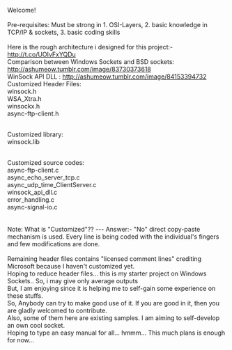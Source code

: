 Welcome! <br><br>
Pre-requisites: Must be strong in 1. OSI-Layers, 2. basic knowledge in TCP/IP & sockets, 3. basic coding skills <br>
<br>
Here is the rough architecture i designed for this project:-
http://t.co/UOIvFxYQDu
<br>
Comparison between Windows Sockets and BSD sockets: http://ashumeow.tumblr.com/image/83730373618
<br>
WinSock API DLL : http://ashumeow.tumblr.com/image/84153394732 <br>
Customized Header Files: <br>
winsock.h <br>
WSA_Xtra.h <br>
winsockx.h <br>
async-ftp-client.h <br> <br>

Customized library: <br>
winsock.lib <br><br>

Customized source codes: <br>
async-ftp-client.c <br>
async_echo_server_tcp.c <br>
async_udp_time_ClientServer.c <br>
winsock_api_dll.c <br>
error_handling.c <br>
async-signal-io.c <br>
<br><br>
Note: What is "Customized"?? --- Answer:- "No" direct copy-paste mechanism is used. Every line is being coded with the individual's fingers and few modifications are done.
<br> <br>
Remaining header files contains "licensed comment lines" crediting Microsoft because I haven't customized yet. <br>
Hoping to reduce header files... this is my starter project on Windows Sockets.. So, i may give only average outputs <br>
But, I am enjoying since it is helping me to self-gain some experience on these stuffs. <br>
So, Anybody can try to make good use of it. If you are good in it, then you are gladly welcomed to contribute. <br>
Also, some of them here are existing samples. I am aiming to self-develop an own cool socket. <br>
Hoping to type an easy manual for all... hmmm... This much plans is enough for now...
